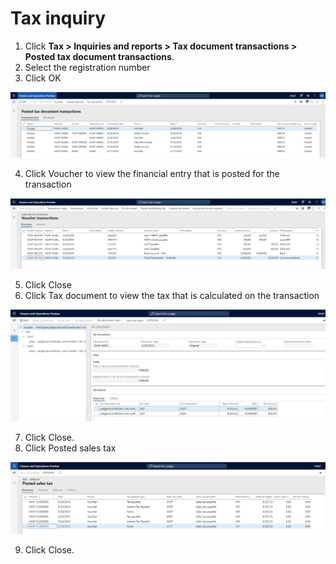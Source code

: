 # Tax inquiry

1. Click **Tax > Inquiries and reports > Tax document transactions > Posted tax document transactions**.
2. Select the registration number
3. Click OK

![](media/GST-Whitepaper/Capture2019052111.PNG)

4. Click Voucher to view the financial entry that is posted for the transaction

![](media/GST-Whitepaper/Capture2019052112.PNG)

5. Click Close
6. Click Tax document to view the tax that is calculated on the transaction

![](media/GST-Whitepaper/Capture2019052113.PNG)

7. Click Close.
8. Click Posted sales tax

![](media/GST-Whitepaper/Capture2019052114.PNG)

9. Click Close.